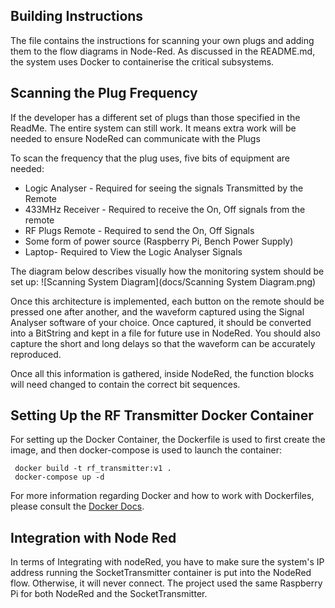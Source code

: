 ## Building Instructions
The file contains the instructions for scanning your own plugs and adding them to the flow diagrams in Node-Red. 
As discussed in the README.md, the system uses Docker to containerise the critical subsystems.

## Scanning the Plug Frequency
If the developer has a different set of plugs than those specified in the ReadMe. The entire system can still work. 
It means extra work will be needed to ensure NodeRed can communicate with the Plugs

To scan the frequency that the plug uses, five bits of equipment are needed:
- Logic Analyser - Required for seeing the signals Transmitted by the Remote
- 433MHz Receiver - Required to receive the On, Off signals from the remote
- RF Plugs Remote - Required to send the On, Off Signals
- Some form of power source (Raspberry Pi, Bench Power Supply)
- Laptop- Required to View the Logic Analyser Signals

The diagram below describes visually how the monitoring system should be set up:
![Scanning System Diagram](docs/Scanning System Diagram.png)

Once this architecture is implemented, each button on the remote should be pressed one after another, and the waveform 
captured using the Signal Analyser software of your choice. Once captured, it should be converted into a BitString and 
kept in a file for future use in NodeRed. You should also capture the short and long delays so that the waveform can be 
accurately reproduced.

Once all this information is gathered, inside NodeRed, the function blocks will need changed to contain the correct 
bit sequences.

## Setting Up the RF Transmitter Docker Container
For setting up the Docker Container, the Dockerfile is used to first create the image, and then docker-compose is used to 
launch the container:

```console
 docker build -t rf_transmitter:v1 .
 docker-compose up -d
```
For more information regarding Docker and how to work with Dockerfiles, please consult the
[Docker Docs](https://docs.docker.com/).

## Integration with Node Red
In terms of Integrating with nodeRed, you have to make sure the system's IP address running the SocketTransmitter 
container is put into the NodeRed flow. Otherwise, it will never connect. The project used the same Raspberry Pi for 
both NodeRed and the SocketTransmitter.